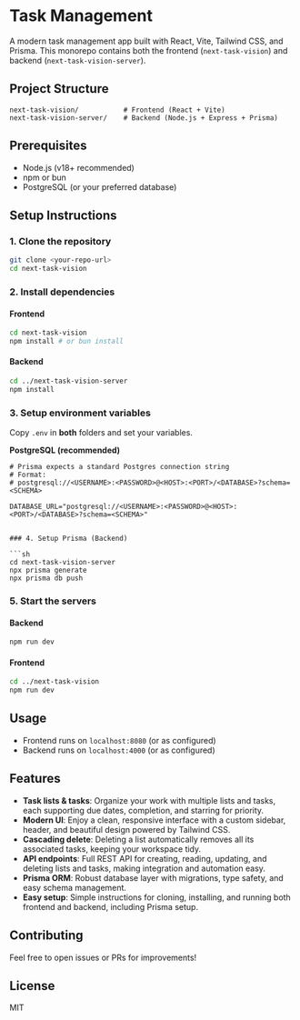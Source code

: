 # Task Management

A modern task management app built with React, Vite, Tailwind CSS, and Prisma. This monorepo contains both the frontend (`next-task-vision`) and backend (`next-task-vision-server`).

## Project Structure

```
next-task-vision/           # Frontend (React + Vite)
next-task-vision-server/    # Backend (Node.js + Express + Prisma)
```

## Prerequisites

- Node.js (v18+ recommended)
- npm or bun
- PostgreSQL (or your preferred database)

## Setup Instructions

### 1. Clone the repository

```sh
git clone <your-repo-url>
cd next-task-vision
```

### 2. Install dependencies

#### Frontend

```sh
cd next-task-vision
npm install # or bun install
```

#### Backend

```sh
cd ../next-task-vision-server
npm install
```

### 3. Setup environment variables

Copy  `.env` in **both** folders and set your variables.

**PostgreSQL (recommended)**
```env
# Prisma expects a standard Postgres connection string
# Format:
# postgresql://<USERNAME>:<PASSWORD>@<HOST>:<PORT>/<DATABASE>?schema=<SCHEMA>

DATABASE_URL="postgresql://<USERNAME>:<PASSWORD>@<HOST>:<PORT>/<DATABASE>?schema=<SCHEMA>"


### 4. Setup Prisma (Backend)

```sh
cd next-task-vision-server
npx prisma generate
npx prisma db push
```

### 5. Start the servers

#### Backend

```sh
npm run dev
```

#### Frontend

```sh
cd ../next-task-vision
npm run dev
```

## Usage

- Frontend runs on `localhost:8080` (or as configured)
- Backend runs on `localhost:4000` (or as configured)

## Features

- **Task lists & tasks**: Organize your work with multiple lists and tasks, each supporting due dates, completion, and starring for priority.
- **Modern UI**: Enjoy a clean, responsive interface with a custom sidebar, header, and beautiful design powered by Tailwind CSS.
- **Cascading delete**: Deleting a list automatically removes all its associated tasks, keeping your workspace tidy.
- **API endpoints**: Full REST API for creating, reading, updating, and deleting lists and tasks, making integration and automation easy.
- **Prisma ORM**: Robust database layer with migrations, type safety, and easy schema management.
- **Easy setup**: Simple instructions for cloning, installing, and running both frontend and backend, including Prisma setup.

## Contributing

Feel free to open issues or PRs for improvements!

## License

MIT

